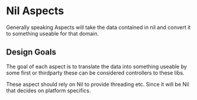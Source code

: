 # Nil Aspects

Generally speaking Aspects will take the data contained in nil and convert
it to something useable for that domain.

## Design Goals

The goal of each aspect is to translate the data into something useable by
some first or thirdparty these can be considered controllers to these libs.

These aspect should rely on Nil to provide threading etc. Since it will be
Nil that decides on platform specifics.
